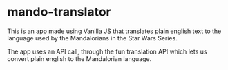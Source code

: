 # mando-translator

This is an app made using Vanilla JS that translates plain english text to the language used by the Mandalorians in the Star Wars Series.

The app uses an API call, through the fun translation API which lets us convert plain english to the Mandalorian language.
